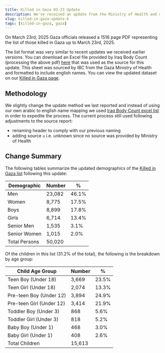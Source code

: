 ```yaml
---
title: Killed in Gaza 03-23 Update
description: We've received an update from the Ministry of Health and merged those changes with our existing list.
slug: killed-in-gaza-update-6
tags: [killed-in-gaza, gaza]
---
```


On March 23rd, 2025 Gaza officials released a 1516 page PDF representing the list of those killed in Gaza up to March 23rd, 2025.

The list format was very similar to recent updates we received earlier versions. You can download an Excel file provided by Iraq Body Count (processing the above pdf) <a href="/sources/20250323_ibc.xlsx">here</a> that was used as the source for this update. This sheet was sourced by IBC from the Gaza Ministry of Health and formatted to include english names. You can view the updated dataset on our [Killed in Gaza page](/docs/killed-in-gaza).

## Methodology

We slightly change the update method we last reported and instead of using our own arabic to english name mapping we used [Iraq Body Count excel list](https://iraqbodycount.org/pal/ibc_moh_2025-03-23.xlsx) in order to expedite the process. The current process still used following adjustments to the source report:

- renaming header to comply with our previous naming
- adding source `u` i.e. unknown since no source was provided by Ministry of Health

## Change Summary

The following tables summarize the updated demographics of the [Killed in Gaza list](/docs/killed-in-gaza) following this update:

| Demographic   | Number | %     |
| ------------- | ------ | ----- |
| Men           | 23,082 | 46.1% |
| Women         | 8,775  | 17.5% |
| Boys          | 8,899  | 17.8% |
| Girls         | 6,714  | 13.4% |
| Senior Men    | 1,535  | 3.1%  |
| Senior Women  | 1,015  | 2.0%  |
| Total Persons | 50,020 |       |

Of the children in this list (31.2% of the total), the following is the breakdown by age group:

| Child Age Group          | Number | %     |
| ------------------------ | ------ | ----- |
| Teen Boy (Under 18)      | 3,669  | 23.5% |
| Teen Girl (Under 18)     | 2,074  | 13.3% |
| Pre-teen Boy (Under 12)  | 3,894  | 24.9% |
| Pre-teen Girl (Under 12) | 3,414  | 21.9% |
| Toddler Boy (Under 3)    | 868    | 5.6%  |
| Toddler Girl (Under 3)   | 818    | 5.2%  |
| Baby Boy (Under 1)       | 468    | 3.0%  |
| Baby Girl (Under 1)      | 408    | 2.6%  |
| Total Children           | 15,613 |       |
